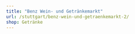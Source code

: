 ```yaml
---
title: "Benz Wein- und Getränkemarkt"
url: /stuttgart/benz-wein-und-getraenkemarkt-2/
shop: Getränke
---
```

